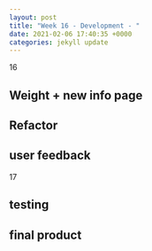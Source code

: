 ```yaml
---
layout: post
title: "Week 16 - Development - "
date: 2021-02-06 17:40:35 +0000
categories: jekyll update
---
```


16
## Weight + new info page
## Refactor
## user feedback

17
## testing
## final product